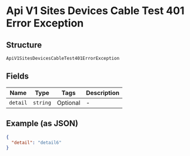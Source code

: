 
# Api V1 Sites Devices Cable Test 401 Error Exception

## Structure

`ApiV1SitesDevicesCableTest401ErrorException`

## Fields

| Name | Type | Tags | Description |
|  --- | --- | --- | --- |
| `detail` | `string` | Optional | - |

## Example (as JSON)

```json
{
  "detail": "detail6"
}
```

